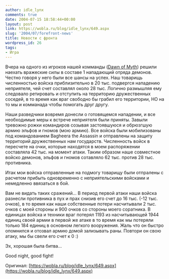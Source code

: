 ```yaml
---
author: idle_lynx
comments: true
date: 2004-07-15 18:58:44+00:00
layout: post
link: https://wobla.ru/blog/idle_lynx/649.aspx
slug: '2004/07/forefront-news'
title: Новости с фронта
wordpress_id: 26
tags:
- Игра
---
```


Вчера на одного из игроков нашей комманды ([Dawn of Myth](http://www.dawnofmyth.net/)) решили наехать вражеские силы в составе 1 нападающий отряда демонов. Честно говоря у него были все шансы на успех. Наш товарищь численностью войска приблизительно в 20 тыс. подвергся нападению неприятеля, чей счет составлял около 28 тыс. Логично размышляя ему следовало ретировать и отступить на территорию дружественных соседей, в то время как враг свободно бы грабил его территории, НО на то мы и комманада чтобы помогать друг другу.

Наши разведчики вовремя донесли о готовящемся нападении, и все необходимые меры к встрече неприятеля были приняты. Завыли тревожно рожки командиров созывая застоявшуюся и обрюзгшую армию эльфов и гномов (мою армию). Все войска были мобилизованы под командованием Bagheera the Assassin и отправлены на защиту территорий дружественных нам государств. Численность войск в пересчете на очки, которые находятся в моем распоряжении составляла 42 тыс. на момент атаки. Таким образом наше совместное войско демонов, эльфов и гномов сотавляло 62 тыс. против 28 тыс. противника.

Итак мои войска отправленные на подмогу товарищу были отпралены с расчетом прибыть одновременно с неприятельскими войсками и немедленно ввязаться в бой.

Вам не видать таких сражений... В период первой атаки наши войска разнесли противника в пух и прах снизив его счет до 16 тыс. (-12 тыс. очков), в то время как наши собственные потери насчитывали 2 тыс. очков с моей стороны и 900 очков со стороны моего соратника. В единицах войска и техники враг потерял 1193 из насчитывающей 1944 единиц своей армии в первой же атаке в то время как мы потеряли только 184 единиц в основном легкого вооружения. Жаль что он быстро опомнился и отозвал армию домой зализывать раны. Повтори он свою атаку, мы бы свели его счет к 0 :)

Эх, хорошая была битва...

Good night, good fight!

Оригинал: [https://wobla.ru/blog/idle_lynx/649.aspx](https://wobla.ru/blog/idle_lynx/649.aspx)
